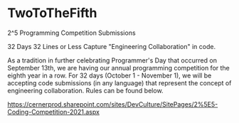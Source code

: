 # TwoToTheFifth
2^5 Programming Competition Submissions

32 Days
32 Lines or Less
Capture "Engineering Collaboration" in code.

As a tradition in further celebrating Programmer's Day that occurred on September 13th, we are having our annual programming competition for the eighth year in a row. For 32 days (October 1 - November 1), we will be accepting code submissions (in any language) that represent the concept of engineering collaboration.  Rules can be found below.

https://cernerprod.sharepoint.com/sites/DevCulture/SitePages/2%5E5-Coding-Competition-2021.aspx
